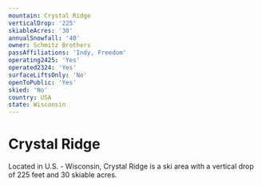 ```yaml
---
mountain: Crystal Ridge
verticalDrop: '225'
skiableAcres: '30'
annualSnowfall: '40'
owner: Schmitz Brothers
passAffiliations: 'Indy, Freedom'
operating2425: 'Yes'
operated2324: 'Yes'
surfaceLiftsOnly: 'No'
openToPublic: 'Yes'
skied: 'No'
country: USA
state: Wisconsin
---
```


# Crystal Ridge

Located in U.S. - Wisconsin, Crystal Ridge is a ski area with a vertical drop of 225 feet and 30 skiable acres.
